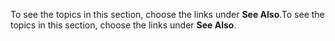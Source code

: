 <span data-ttu-id="cceed-101">To see the topics in this section, choose the links under **See Also**.</span><span class="sxs-lookup"><span data-stu-id="cceed-101">To see the topics in this section, choose the links under **See Also**.</span></span>